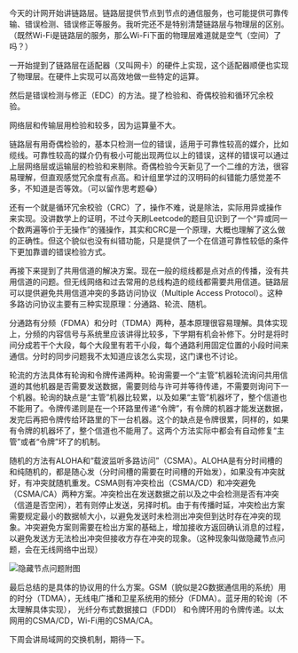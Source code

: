 今天的计网开始讲链路层。链路层提供节点到节点的通信服务，也可能提供可靠传输、错误检测、错误修正等服务。我听完还不是特别清楚链路层与物理层的区别。（既然Wi-Fi是链路层的服务，那么Wi-Fi下面的物理层难道就是空气（空间）了吗？）

一开始提到了链路层在适配器（又叫网卡）的硬件上实现，这个适配器顺便也实现了物理层。在硬件上实现可以高效地做一些特定的运算。

然后是错误检测与修正（EDC）的方法。提了检验和、奇偶校验和循环冗余校验。

网络层和传输层用检验和较多，因为运算量不大。

链路层有用奇偶检验的，基本只检测一位的错误，适用于可靠性较高的媒介，比如缆线。可靠性较高的媒介仍有极小可能出现两位以上的错误，这样的错误可以通过上层网络层或运输层的检验和来剔除。奇偶检验今天新见了一个二维的方法，很容易理解，但直观感觉冗余度有点高。和计组里学过的汉明码的纠错能力感觉差不多，不知道是否等效。（可以留作思考题😂）

还有一个就是循环冗余校验（CRC）了，操作不难，说是除法，实际用异或操作来实现。没讲数学上的证明，不过今天刷Leetcode的题目见识到了一个“异或同一个数两遍等价于无操作”的骚操作，其实和CRC是一个原理，大概也理解了这么做的正确性。但这个貌似也没有纠错功能，只是提供了一个在信道可靠性较低的条件下更加靠谱的错误检验方式。

再接下来提到了共用信道的解决方案。现在一般的缆线都是点对点的传播，没有共用信道的问题。但无线网络和过去常用的总线构造的缆线都需要共用信道。链路层可以提供避免共用信道冲突的多路访问协议（Multiple Access Protocol）。这种多路访问协议主要有三种实现原理：分通路、轮流、随机。

分通路有分频（FDMA）和分时（TDMA）两种，基本原理很容易理解。具体实现上，分频的内容信号与系统里应该讲得比较多，下学期有机会补修下。分时是将时间分成若干个大段，每个大段里有若干小段，每个通路利用固定位置的小段时间来通信。分时的同步问题我不太知道应该怎么实现，这门课也不讨论。

轮流的方法具体有轮询和令牌传递两种。轮询需要一个“主管”机器轮流询问共用信道的其他机器是否需要发送数据，需要则给与许可并等待传递，不需要则询问下一个机器。轮询的缺点是“主管”机器比较累，以及如果“主管”机器坏了，整个信道也不能用了。令牌传递则是在一个环路里传递“令牌”，有令牌的机器才能发送数据，发完后再把令牌传给环路里的下一台机器。这个的缺点是令牌很累，同样的，如果有令牌的机器坏了，整个信道也不能用了。这两个方法实际中都会有自动修复“主管”或者“令牌”坏了的机制。

随机的方法有ALOHA和“载波监听多路访问”（CSMA）。ALOHA是有分时间槽的和纯随机的，都是随心发（分时间槽的需要在时间槽的开始发），如果没有冲突就好，有冲突就随机重发。CSMA则有冲突检出（CSMA/CD）和冲突避免（CSMA/CA）两种方案。冲突检出在发送数据之前以及之中会检测是否有冲突（信道是否空闲），若有则停止发送，另择时机。由于有传播时延，冲突检出方案需要规定最小的数据帧大小，以避免发送时未检测出冲突但到达时存在冲突的现象。冲突避免方案则需要在检出方案的基础上，增加接收方返回确认消息的过程，以避免发送方无法检出冲突但接收方存在冲突的现象。（这种现象叫做隐藏节点问题，会在无线网络中出现）

![隐藏节点问题附图](https://upload.wikimedia.org/wikipedia/commons/2/2b/Wifi_hidden_station_problem.svg)

最后总结的是具体的协议用的什么方案。GSM（貌似是2G数据通信用的系统）用的时分（TDMA），无线电广播和卫星系统用的频分（FDMA）。蓝牙用的轮询（不太理解具体实现）， 光纤分布式数据接口（FDDI） 和令牌环用的令牌传递。以太网用的CSMA/CD，Wi-Fi用的CSMA/CA。

下周会讲局域网的交换机制，期待一下。
